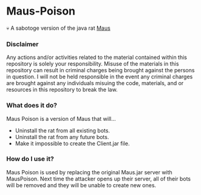# Maus-Poison
:skull: A sabotoge version of the java rat [Maus](https://github.com/Ghosts/Maus)

### Disclaimer
Any actions and/or activities related to the material contained within this repository is solely your responsibility. Misuse of the materials in this repository can result in criminal charges being brought against the persons in question. I will not be held responsible in the event any criminal charges are brought against any individuals misuing the code, materials, and or resources in this repository to break the law.

### What does it do?
Maus Poison is a version of Maus that will...
- Uninstall the rat from all existing bots.
- Uninstall the rat from any future bots.
- Make it impossible to create the Client.jar file.

### How do I use it?
Maus Poison is used by replacing the original Maus.jar server with MausPoison. Next time the attacker opens up their server, all of their bots will be removed and they will be unable to create new ones.
